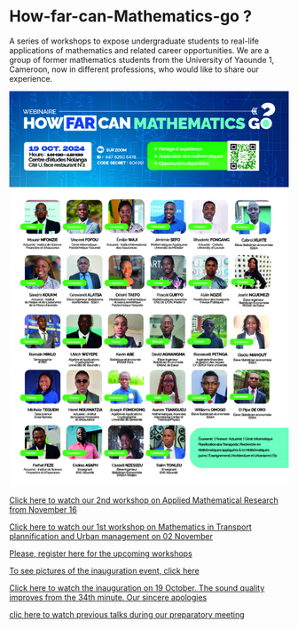 # How-far-can-Mathematics-go ?
A series of workshops to expose undergraduate students to real-life applications of mathematics and related career opportunities.
We are a group of former mathematics students from the University of Yaounde 1, Cameroon, now in different professions, who would like to share our experience.

![Member](./Flyer0.jpg)

[Click here to watch our 2nd workshop on Applied Mathematical Research from November 16](https://drive.google.com/drive/folders/1egrQsaXu8hD-1owf4Jx_FP9KFjRSdVIt?usp=drive_link)

[Click here to watch our 1st workshop on Mathematics in Transport plannification and Urban management on 02 November](https://drive.google.com/drive/folders/1asXj2nZSIOi0qARWrQCQuJnOq2Od3P7h?usp=drive_link)


[Please, register here for the upcoming workshops](https://docs.google.com/forms/d/e/1FAIpQLSeHaIzC-cKjFsKa3nsVuUfatDVNKkG4hOe1k7Iv6O-BYkvuug/viewform?usp=sf_link)

[To see pictures of the inauguration event, click here](https://drive.google.com/drive/folders/1Ppzy8oI-qy96I1mjETr3m-qS7y09nRLL?usp=drive_link)

[Click here to watch the inauguration on 19 October. The sound quality improves from the 34th minute. Our sincere apologies](https://drive.google.com/file/d/1SL_0zM8nY7ZyNuCDbTlQdJcM9TkeeWUA/view?usp=drive_link)



[clic here to  watch previous talks during our preparatory meeting](https://drive.google.com/file/d/1FfeSddxmbV_Audq9duNZ5NWbJ20ZyIai/view?usp=drive_link)


